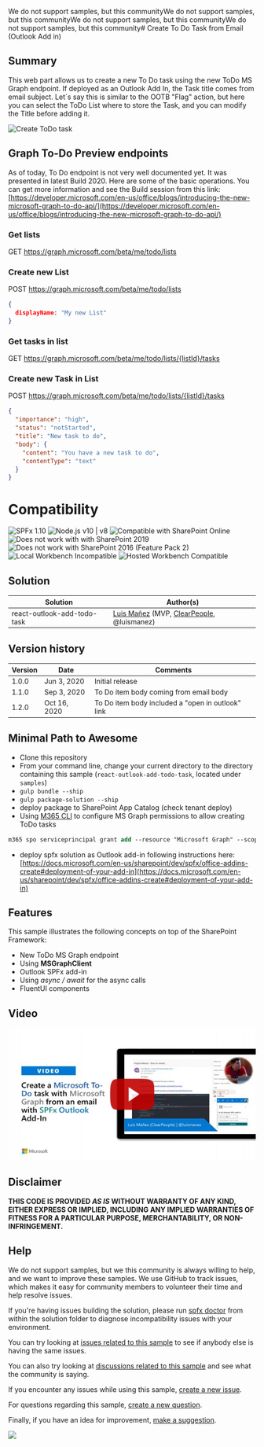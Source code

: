 We do not support samples, but this communityWe do not support samples, but this communityWe do not support samples, but this communityWe do not support samples, but this community# Create To Do Task from Email (Outlook Add in)

## Summary

This web part allows us to create a new To Do task using the new ToDo MS Graph endpoint. If deployed as an Outlook Add In, the Task title comes from email subject. Let´s say this is similar to the OOTB "Flag" action, but here you can select the ToDo List where to store the Task, and you can modify the Title before adding it.

![Create ToDo task](./assets/spfx-todo-outlook.gif)

## Graph To-Do Preview endpoints

As of today, To Do endpoint is not very well documented yet. It was presented in latest Build 2020. Here are some of the basic operations. You can get more information and see the Build session from this link: [https://developer.microsoft.com/en-us/office/blogs/introducing-the-new-microsoft-graph-to-do-api/](https://developer.microsoft.com/en-us/office/blogs/introducing-the-new-microsoft-graph-to-do-api/)

### Get lists 

GET https://graph.microsoft.com/beta/me/todo/lists

### Create new List

POST https://graph.microsoft.com/beta/me/todo/lists

```json
{
  displayName: "My new List"
}
```

### Get tasks in list

GET https://graph.microsoft.com/beta/me/todo/lists/{listId}/tasks

### Create new Task in List

POST https://graph.microsoft.com/beta/me/todo/lists/{listId}/tasks

```json
{
  "importance": "high",
  "status": "notStarted",
  "title": "New task to do",
  "body": {
    "content": "You have a new task to do",
    "contentType": "text"
  }
}
```

# Compatibility

![SPFx 1.10](https://img.shields.io/badge/SPFx-1.10.0-green.svg) 
![Node.js v10 | v8](https://img.shields.io/badge/Node.js-v10%20%7C%20v8-green.svg) 
![Compatible with SharePoint Online](https://img.shields.io/badge/SharePoint%20Online-Compatible-green.svg)
![Does not work with with SharePoint 2019](https://img.shields.io/badge/SharePoint%20Server%202019-Incompatible-red.svg)
![Does not work with SharePoint 2016 (Feature Pack 2)](https://img.shields.io/badge/SharePoint%20Server%202016%20(Feature%20Pack%202)-Incompatible-red.svg "SharePoint Server 2016 Feature Pack 2 requires SPFx 1.1")
![Local Workbench Incompatible](https://img.shields.io/badge/Local%20Workbench-Incompatible-red.svg "Requires access to the Microsoft Graph")
![Hosted Workbench Compatible](https://img.shields.io/badge/Hosted%20Workbench-Compatible-green.svg)


## Solution

Solution|Author(s)
--------|---------
react-outlook-add-todo-task|[Luis Mañez](https://github.com/luismanez) (MVP, [ClearPeople](http://www.clearpeople.com), @luismanez)

## Version history

Version|Date|Comments
-------|----|--------
1.0.0|Jun 3, 2020|Initial release
1.1.0|Sep 3, 2020|To Do item body coming from email body
1.2.0|Oct 16, 2020|To Do item body included a "open in outlook" link


## Minimal Path to Awesome

* Clone this repository
* From your command line, change your current directory to the directory containing this sample (`react-outlook-add-todo-task`, located under `samples`)
* `gulp bundle --ship`
* `gulp package-solution --ship`
* deploy package to SharePoint App Catalog (check tenant deploy)
* Using [M365 CLI](https://pnp.github.io/cli-microsoft365/) to configure MS Graph permissions to allow creating ToDo tasks
```ps
m365 spo serviceprincipal grant add --resource "Microsoft Graph" --scope "Tasks.ReadWrite"
```

* deploy spfx solution as Outlook add-in following instructions here: [https://docs.microsoft.com/en-us/sharepoint/dev/spfx/office-addins-create#deployment-of-your-add-in](https://docs.microsoft.com/en-us/sharepoint/dev/spfx/office-addins-create#deployment-of-your-add-in)

## Features

This sample illustrates the following concepts on top of the SharePoint Framework:

* New ToDo MS Graph endpoint
* Using __MSGraphClient__ 
* Outlook SPFx add-in
* Using _async / await_ for the async calls
* FluentUI components

## Video

[![Create a To-Do task with Microsoft Graph from an email with SPFx Outlook Add-In](./assets/video-thumbnail.jpg)](https://www.youtube.com/watch?v=szu4j46ehOw "Create a To-Do task with Microsoft Graph from an email with SPFx Outlook Add-In")


## Disclaimer

**THIS CODE IS PROVIDED *AS IS* WITHOUT WARRANTY OF ANY KIND, EITHER EXPRESS OR IMPLIED, INCLUDING ANY IMPLIED WARRANTIES OF FITNESS FOR A PARTICULAR PURPOSE, MERCHANTABILITY, OR NON-INFRINGEMENT.**

## Help

We do not support samples, but we this community is always willing to help, and we want to improve these samples. We use GitHub to track issues, which makes it easy for  community members to volunteer their time and help resolve issues.

If you're having issues building the solution, please run [spfx doctor](https://pnp.github.io/cli-microsoft365/cmd/spfx/spfx-doctor/) from within the solution folder to diagnose incompatibility issues with your environment.

You can try looking at [issues related to this sample](https://github.com/pnp/sp-dev-fx-webparts/issues?q=label%3Areact-outlook-add-todo-task) to see if anybody else is having the same issues.

You can also try looking at [discussions related to this sample](https://github.com/pnp/sp-dev-fx-webparts/discussions?discussions_q=label%3Areact-outlook-add-todo-task) and see what the community is saying.

If you encounter any issues while using this sample, [create a new issue](https://github.com/pnp/sp-dev-fx-webparts/issues/new?assignees=&labels=Needs%3A+Triage+%3Amag%3A%2Ctype%3Abug-suspected&template=bug-report.yml&sample=react-outlook-add-todo-task&authors=@luismanez&title=react-outlook-add-todo-task%20-%20).

For questions regarding this sample, [create a new question](https://github.com/pnp/sp-dev-fx-webparts/issues/new?assignees=&labels=Needs%3A+Triage+%3Amag%3A%2Ctype%3Abug-suspected&template=question.yml&sample=react-outlook-add-todo-task&authors=@luismanez&title=react-outlook-add-todo-task%20-%20).

Finally, if you have an idea for improvement, [make a suggestion](https://github.com/pnp/sp-dev-fx-webparts/issues/new?assignees=&labels=Needs%3A+Triage+%3Amag%3A%2Ctype%3Abug-suspected&template=suggestion.yml&sample=react-outlook-add-todo-task&authors=@luismanez&title=react-outlook-add-todo-task%20-%20).

<img src="https://telemetry.sharepointpnp.com/sp-dev-fx-webparts/samples/react-outlook-add-todo-task" />
